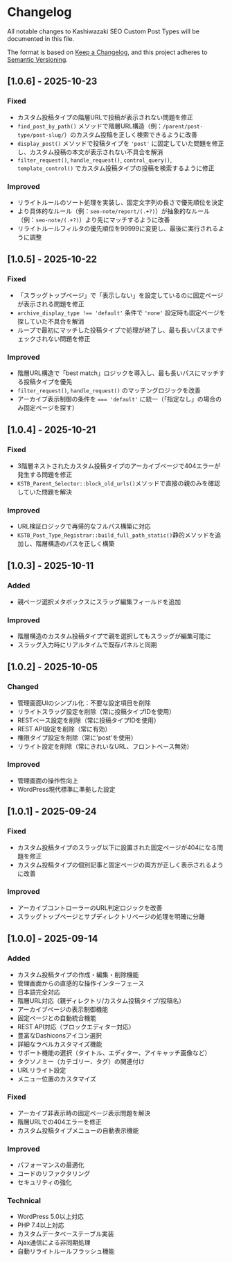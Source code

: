 # Changelog

All notable changes to Kashiwazaki SEO Custom Post Types will be documented in this file.

The format is based on [Keep a Changelog](https://keepachangelog.com/en/1.0.0/),
and this project adheres to [Semantic Versioning](https://semver.org/spec/v2.0.0.html).

## [1.0.6] - 2025-10-23

### Fixed
- カスタム投稿タイプの階層URLで投稿が表示されない問題を修正
- `find_post_by_path()` メソッドで階層URL構造（例：`/parent/post-type/post-slug/`）のカスタム投稿を正しく検索できるように改善
- `display_post()` メソッドで投稿タイプを `'post'` に固定していた問題を修正し、カスタム投稿の本文が表示されない不具合を解消
- `filter_request()`, `handle_request()`, `control_query()`, `template_control()` でカスタム投稿タイプの投稿を検索するように修正

### Improved
- リライトルールのソート処理を実装し、固定文字列の長さで優先順位を決定
- より具体的なルール（例：`seo-note/report/(.+?)`）が抽象的なルール（例：`seo-note/(.+?)`）より先にマッチするように改善
- リライトルールフィルタの優先順位を99999に変更し、最後に実行されるように調整

## [1.0.5] - 2025-10-22

### Fixed
- 「スラッグトップページ」で「表示しない」を設定しているのに固定ページが表示される問題を修正
- `archive_display_type !== 'default'` 条件で `'none'` 設定時も固定ページを探していた不具合を解消
- ループで最初にマッチした投稿タイプで処理が終了し、最も長いパスまでチェックされない問題を修正

### Improved
- 階層URL構造で「best match」ロジックを導入し、最も長いパスにマッチする投稿タイプを優先
- `filter_request()`, `handle_request()` のマッチングロジックを改善
- アーカイブ表示制御の条件を `=== 'default'` に統一（「指定なし」の場合のみ固定ページを探す）

## [1.0.4] - 2025-10-21

### Fixed
- 3階層ネストされたカスタム投稿タイプのアーカイブページで404エラーが発生する問題を修正
- `KSTB_Parent_Selector::block_old_urls()`メソッドで直接の親のみを確認していた問題を解決

### Improved
- URL検証ロジックで再帰的なフルパス構築に対応
- `KSTB_Post_Type_Registrar::build_full_path_static()`静的メソッドを追加し、階層構造のパスを正しく構築

## [1.0.3] - 2025-10-11

### Added
- 親ページ選択メタボックスにスラッグ編集フィールドを追加

### Improved
- 階層構造のカスタム投稿タイプで親を選択してもスラッグが編集可能に
- スラッグ入力時にリアルタイムで既存パネルと同期

## [1.0.2] - 2025-10-05

### Changed
- 管理画面UIのシンプル化：不要な設定項目を削除
- リライトスラッグ設定を削除（常に投稿タイプIDを使用）
- RESTベース設定を削除（常に投稿タイプIDを使用）
- REST API設定を削除（常に有効）
- 権限タイプ設定を削除（常に'post'を使用）
- リライト設定を削除（常にきれいなURL、フロントベース無効）

### Improved
- 管理画面の操作性向上
- WordPress現代標準に準拠した設定

## [1.0.1] - 2025-09-24

### Fixed
- カスタム投稿タイプのスラッグ以下に設置された固定ページが404になる問題を修正
- カスタム投稿タイプの個別記事と固定ページの両方が正しく表示されるように改善

### Improved
- アーカイブコントローラーのURL判定ロジックを改善
- スラッグトップページとサブディレクトリページの処理を明確に分離

## [1.0.0] - 2025-09-14

### Added
- カスタム投稿タイプの作成・編集・削除機能
- 管理画面からの直感的な操作インターフェース
- 日本語完全対応
- 階層URL対応（親ディレクトリ/カスタム投稿タイプ/投稿名）
- アーカイブページの表示制御機能
- 固定ページとの自動統合機能
- REST API対応（ブロックエディター対応）
- 豊富なDashiconsアイコン選択
- 詳細なラベルカスタマイズ機能
- サポート機能の選択（タイトル、エディター、アイキャッチ画像など）
- タクソノミー（カテゴリー、タグ）の関連付け
- URLリライト設定
- メニュー位置のカスタマイズ

### Fixed
- アーカイブ非表示時の固定ページ表示問題を解決
- 階層URLでの404エラーを修正
- カスタム投稿タイプメニューの自動表示機能

### Improved
- パフォーマンスの最適化
- コードのリファクタリング
- セキュリティの強化

### Technical
- WordPress 5.0以上対応
- PHP 7.4以上対応
- カスタムデータベーステーブル実装
- Ajax通信による非同期処理
- 自動リライトルールフラッシュ機能